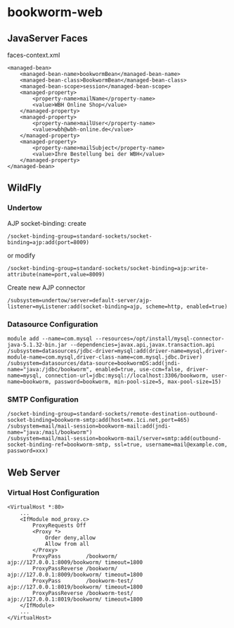 # bookworm-web

## JavaServer Faces

faces-context.xml

    <managed-bean>
        <managed-bean-name>bookwormBean</managed-bean-name>
        <managed-bean-class>BookwormBean</managed-bean-class>
        <managed-bean-scope>session</managed-bean-scope>
        <managed-property>
            <property-name>mailName</property-name>
            <value>WBH Online Shop</value>
        </managed-property>
        <managed-property>
            <property-name>mailUser</property-name>
            <value>wbh@wbh-online.de</value>
        </managed-property>
        <managed-property>
            <property-name>mailSubject</property-name>
            <value>Ihre Bestellung bei der WBH</value>
        </managed-property>
    </managed-bean>

## WildFly

### Undertow

AJP socket-binding: create

    /socket-binding-group=standard-sockets/socket-binding=ajp:add(port=8009)

or modify

    /socket-binding-group=standard-sockets/socket-binding=ajp:write-attribute(name=port,value=8009)

Create new AJP connector

    /subsystem=undertow/server=default-server/ajp-listener=myListener:add(socket-binding=ajp, scheme=http, enabled=true)

### Datasource Configuration

    module add --name=com.mysql --resources=/opt/install/mysql-connector-java-5.1.32-bin.jar --dependencies=javax.api,javax.transaction.api
    /subsystem=datasources/jdbc-driver=mysql:add(driver-name=mysql,driver-module-name=com.mysql,driver-class-name=com.mysql.jdbc.Driver)
    /subsystem=datasources/data-source=bookwormDS:add(jndi-name="java:/jdbc/bookworm", enabled=true, use-ccm=false, driver-name=mysql, connection-url=jdbc:mysql://localhost:3306/bookworm, user-name=bookworm, password=bookworm, min-pool-size=5, max-pool-size=15)

### SMTP Configuration

    /socket-binding-group=standard-sockets/remote-destination-outbound-socket-binding=bookworm-smtp:add(host=mx.1ci.net,port=465)
    /subsystem=mail/mail-session=bookworm-mail:add(jndi-name="java:/mail/bookworm")
    /subsystem=mail/mail-session=bookworm-mail/server=smtp:add(outbound-socket-binding-ref=bookworm-smtp, ssl=true, username=mail@example.com, password=xxx)

## Web Server

### Virtual Host Configuration 

    <VirtualHost *:80>
        ...
        <IfModule mod_proxy.c>
            ProxyRequests Off
            <Proxy *>
                Order deny,allow
                Allow from all
            </Proxy>
            ProxyPass        /bookworm/      ajp://127.0.0.1:8009/bookworm/ timeout=1800
            ProxyPassReverse /bookworm/      ajp://127.0.0.1:8009/bookworm/ timeout=1800
            ProxyPass        /bookworm-test/ ajp://127.0.0.1:8019/bookworm/ timeout=1800
            ProxyPassReverse /bookworm-test/ ajp://127.0.0.1:8019/bookworm/ timeout=1800
        </IfModule>
        ...
    </VirtualHost>
